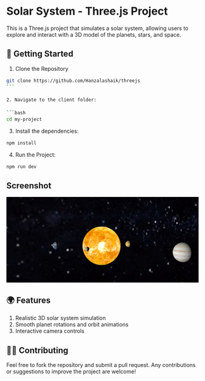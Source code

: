 # Solar System - Three.js Project

This is a Three.js project that simulates a solar system, allowing users to explore and interact with a 3D model of the planets, stars, and space.

## 🚀 Getting Started

1. Clone the Repository

````bash
git clone https://github.com/Hanzalashaik/threejs
```

2. Navigate to the client folder:

```bash
cd my-project
````

3. Install the dependencies:

```bash
npm install
```

4. Run the Project:

```bash
npm run dev
```

## Screenshot

![Image](https://github.com/Hanzalashaik/threejs/blob/main/assets/solarsystem.png "Image")

## 🌍 Features

1. Realistic 3D solar system simulation
2. Smooth planet rotations and orbit animations
3. Interactive camera controls

## 🧑‍💻 Contributing

Feel free to fork the repository and submit a pull request. Any contributions or suggestions to improve the project are welcome!
